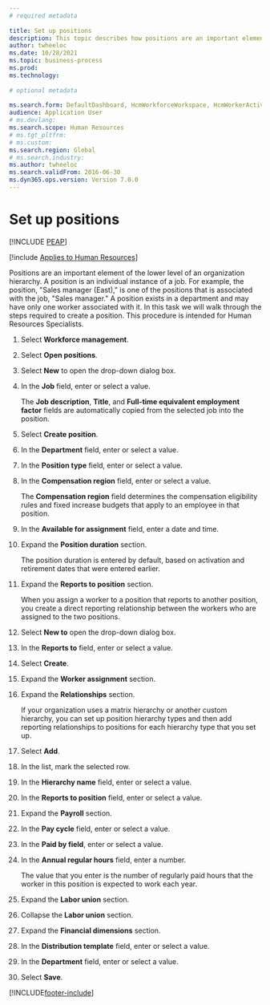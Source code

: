 ```yaml
--- 
# required metadata 
 
title: Set up positions
description: This topic describes how positions are an important element of the lower level of an organization hierarchy. 
author: twheeloc
ms.date: 10/28/2021
ms.topic: business-process 
ms.prod:  
ms.technology:  
 
# optional metadata 
 
ms.search.form: DefaultDashboard, HcmWorkforceWorkspace, HcmWorkerActivityChart, HcmAllWorkersListPart, HcmPosition, HcmPositionNewPosition, HcmJobLookup, HcmPositionReportsToDialog, HcmPositionLookup, FinancialDimensionDefaultTemplatesLookup, DimensionLookup, HcmPersonnelManagementWorkspace
audience: Application User 
# ms.devlang:  
ms.search.scope: Human Resources
# ms.tgt_pltfrm:  
# ms.custom:  
ms.search.region: Global
# ms.search.industry: 
ms.author: twheeloc
ms.search.validFrom: 2016-06-30 
ms.dyn365.ops.version: Version 7.0.0 
---
```

# Set up positions


[!INCLUDE [PEAP](../includes/peap-1.md)]

[!include [Applies to Human Resources](../includes/applies-to-hr.md)]



Positions are an important element of the lower level of an organization hierarchy. A position is an individual instance of a job. For example, the position, "Sales manager (East)," is one of the positions that is associated with the job, "Sales manager." A position exists in a department and may have only one worker associated with it. In this task we will walk through the steps required to create a position. This procedure is intended for Human Resources Specialists.

1. Select **Workforce management**.
2. Select **Open positions**.
3. Select **New** to open the drop-down dialog box.
4. In the **Job** field, enter or select a value.

    The **Job description**, **Title**, and **Full-time equivalent employment factor** fields are automatically copied from the selected job into the position.

5. Select **Create position**.
6. In the **Department** field, enter or select a value.
7. In the **Position type** field, enter or select a value.
8. In the **Compensation region** field, enter or select a value.

    The **Compensation region** field determines the compensation eligibility rules and fixed increase budgets that apply to an employee in that position.

9. In the **Available for assignment** field, enter a date and time.
10. Expand the **Position duration** section.

    The position duration is entered by default, based on activation and retirement dates that were entered earlier.

11. Expand the **Reports to position** section.

    When you assign a worker to a position that reports to another position, you create a direct reporting relationship between the workers who are assigned to the two positions.

12. Select **New to** open the drop-down dialog box.
13. In the **Reports to** field, enter or select a value.
14. Select **Create**.
15. Expand the **Worker assignment** section.
16. Expand the **Relationships** section.

    If your organization uses a matrix hierarchy or another custom hierarchy, you can set up position hierarchy types and then add reporting relationships to positions for each hierarchy type that you set up.

17. Select **Add**.
18. In the list, mark the selected row.
19. In the **Hierarchy name** field, enter or select a value.
20. In the **Reports to position** field, enter or select a value.
21. Expand the **Payroll** section.
22. In the **Pay cycle** field, enter or select a value.
23. In the **Paid by field**, enter or select a value.
24. In the **Annual regular hours** field, enter a number.

    The value that you enter is the number of regularly paid hours that the worker in this position is expected to work each year.

25. Expand the **Labor union** section.
26. Collapse the **Labor union** section.
27. Expand the **Financial dimensions** section.
28. In the **Distribution template** field, enter or select a value.
29. In the **Department** field, enter or select a value.
30. Select **Save**.



[!INCLUDE[footer-include](../includes/footer-banner.md)]
